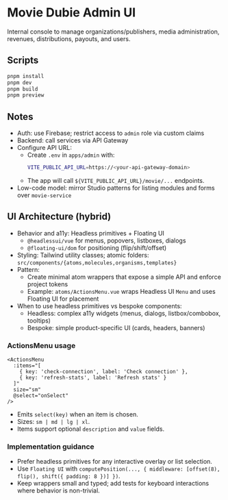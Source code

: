 # Movie Dubie Admin UI

Internal console to manage organizations/publishers, media administration, revenues, distributions, payouts, and users.

## Scripts

```bash
pnpm install
pnpm dev
pnpm build
pnpm preview
```

## Notes
- Auth: use Firebase; restrict access to `admin` role via custom claims
- Backend: call services via API Gateway
- Configure API URL:
  - Create `.env` in `apps/admin` with:
    ```bash
    VITE_PUBLIC_API_URL=https://<your-api-gateway-domain>
    ```
  - The app will call `${VITE_PUBLIC_API_URL}/movie/...` endpoints.
- Low-code model: mirror Studio patterns for listing modules and forms over `movie-service`

## UI Architecture (hybrid)
- Behavior and a11y: Headless primitives + Floating UI
  - `@headlessui/vue` for menus, popovers, listboxes, dialogs
  - `@floating-ui/dom` for positioning (flip/shift/offset)
- Styling: Tailwind utility classes; atomic folders: `src/components/{atoms,molecules,organisms,templates}`
- Pattern:
  - Create minimal atom wrappers that expose a simple API and enforce project tokens
  - Example: `atoms/ActionsMenu.vue` wraps Headless UI `Menu` and uses Floating UI for placement
- When to use headless primitives vs bespoke components:
  - Headless: complex a11y widgets (menus, dialogs, listbox/combobox, tooltips)
  - Bespoke: simple product-specific UI (cards, headers, banners)

### ActionsMenu usage
```vue
<ActionsMenu
  :items="[
    { key: 'check-connection', label: 'Check connection' },
    { key: 'refresh-stats', label: 'Refresh stats' }
  ]"
  size="sm"
  @select="onSelect"
/>
```
- Emits `select(key)` when an item is chosen.
- Sizes: `sm | md | lg | xl`.
- Items support optional `description` and `value` fields.

### Implementation guidance
- Prefer headless primitives for any interactive overlay or list selection.
- Use `Floating UI` with `computePosition(..., { middleware: [offset(8), flip(), shift({ padding: 8 })] })`.
- Keep wrappers small and typed; add tests for keyboard interactions where behavior is non-trivial.


